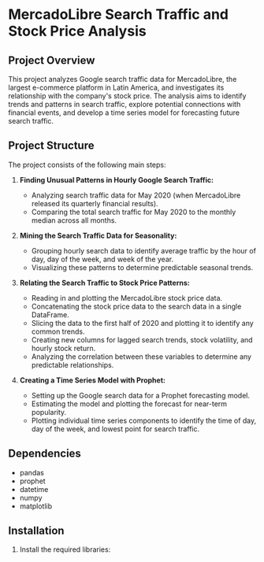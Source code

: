 # MercadoLibre Search Traffic and Stock Price Analysis

## Project Overview

This project analyzes Google search traffic data for MercadoLibre, the largest e-commerce platform in Latin America, and investigates its relationship with the company's stock price. The analysis aims to identify trends and patterns in search traffic, explore potential connections with financial events, and develop a time series model for forecasting future search traffic.

## Project Structure

The project consists of the following main steps:

1. **Finding Unusual Patterns in Hourly Google Search Traffic:**
    - Analyzing search traffic data for May 2020 (when MercadoLibre released its quarterly financial results).
    - Comparing the total search traffic for May 2020 to the monthly median across all months.

2. **Mining the Search Traffic Data for Seasonality:**
    - Grouping hourly search data to identify average traffic by the hour of day, day of the week, and week of the year.
    - Visualizing these patterns to determine predictable seasonal trends.

3. **Relating the Search Traffic to Stock Price Patterns:**
    - Reading in and plotting the MercadoLibre stock price data.
    - Concatenating the stock price data to the search data in a single DataFrame.
    - Slicing the data to the first half of 2020 and plotting it to identify any common trends.
    - Creating new columns for lagged search trends, stock volatility, and hourly stock return.
    - Analyzing the correlation between these variables to determine any predictable relationships.

4. **Creating a Time Series Model with Prophet:**
    - Setting up the Google search data for a Prophet forecasting model.
    - Estimating the model and plotting the forecast for near-term popularity.
    - Plotting individual time series components to identify the time of day, day of the week, and lowest point for search traffic.

## Dependencies

- pandas
- prophet
- datetime
- numpy
- matplotlib

## Installation

1. Install the required libraries:
